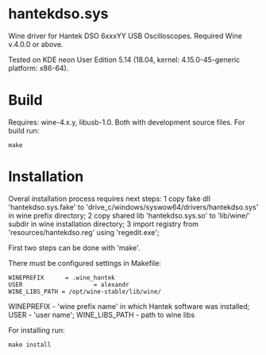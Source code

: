# hantekdso.sys
Wine driver for Hantek DSO 6xxxYY USB Oscilloscopes.
Required Wine v.4.0.0 or above.

Tested on KDE neon User Edition 5.14 (18.04, kernel: 4.15.0-45-generic platform: x86-64).

# Build
Requires: wine-4.x.y, libusb-1.0. Both with development source files.
For build run:
```
make
```

# Installation
Overal installation process requires next steps:
1 copy fake dll 'hantekdso.sys.fake' to 'drive_c/windows/syswow64/drivers/hantekdso.sys' in wine prefix directory;
2 copy shared lib 'hantekdso.sys.so' to 'lib/wine/' subdir in wine installation directory;
3 import registry from 'resources/hantekdso.reg' using 'regedit.exe';

First two steps can be done with 'make'.

There must be configured settings in Makefile:
```
WINEPREFIX		= .wine_hantek
USER					= alexandr
WINE_LIBS_PATH = /opt/wine-stable/lib/wine/
```
WINEPREFIX - 'wine prefix name' in which Hantek software was installed;
USER - 'user name';
WINE_LIBS_PATH - path to wine libs

For installing run:
```
make install
```

